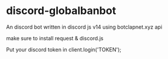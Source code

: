 # discord-globalbanbot
An discord bot written in discord js v14 using botclapnet.xyz api


make sure to install request & discord.js

Put your discord token in client.login('TOKEN');
